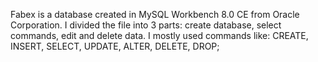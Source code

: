 Fabex is a database created in MySQL Workbench 8.0 CE from Oracle Corporation.
I divided the file into 3 parts: create database, select commands, edit and delete data.
I mostly used commands like: CREATE, INSERT, SELECT, UPDATE, ALTER, DELETE, DROP;
